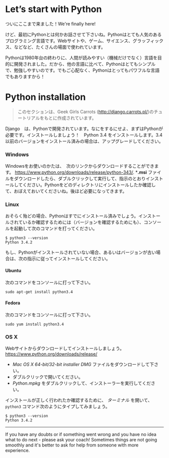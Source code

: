 # Let’s start with Python

ついにここまで来ました！We're finally here!

けど、最初にPythonとは何かお話させて下さいね。Pythonはとても人気のあるプログラミング言語です。Webサイトや、ゲーム、サイエンス、グラッフィックス、などなど、たくさんの場面で使われています。

Pythonは1980年台の終わりに、人間が読みやすい（機械だけでなく）言語を目的に開発されました。だから、他の言語に比べて、Pythonはとてもシンプルで、勉強しやすいのです。でもご心配なく、Pythonはとってもパワフルな言語でもありますから！

# Python installation

> このセクションは、Geek Girls Carrots (http://django.carrots.pl/)のチュートリアルをもとに作成されています。

Django　は、Pythonで開発されています。なにをするにせよ、まずはPythonが必要です。インストールしましょう！　Python 3.4 をインストールします。3.4以前のバージョンをインストール済みの場合は、アップグレードしてください。

### Windows

Windowsをお使いのかたは、　次のリンクからダウンロードすることができます。 https://www.python.org/downloads/release/python-343/.  ***.msi** ファイルをダウンロードしたら、ダブルクリックして実行して、指示のとおりインストールしてください。Pythonをどのディレクトリにインストールしたか確認して、おぼえておいてくださいね。後ほど必要になってきます。

### Linux

おそらく殆どの場合、Pythonはすでにインストール済みでしょう。インストールされているか確認するためには（バージョンを確認するためにも）、コンソールを起動して次のコマンドを打ってください。

    $ python3 --version
    Python 3.4.2

もし、Pythonがインストールされていない場合、あるいはバージョンが古い場合は、次の指示に従ってインストールしてください。

#### Ubuntu

次のコマンドをコンソールに打って下さい。

    sudo apt-get install python3.4

#### Fedora

次のコマンドをコンソールに打って下さい。

    sudo yum install python3.4

### OS X

Webサイトからダウンロードしてインストールしましょう。 https://www.python.org/downloads/release/

*  *Mac OS X 64-bit/32-bit installer* *DMG* ファイルをダウンロードして下さい。
* ダブルクリックで開いてください。
*  *Python.mpkg* をダブルクリックして、インストーラーを実行してください。

インストールが正しく行われたか確認するために、 *ターミナル* を開いて、`python3` コマンド次のようにタイプしてみましょう。

    $ python3 --version
    Python 3.4.2

----

If you have any doubts or if something went wrong and you have no idea what to do next - please ask your coach! Sometimes things are not going smoothly and it's better to ask for help from someone with more experience.
